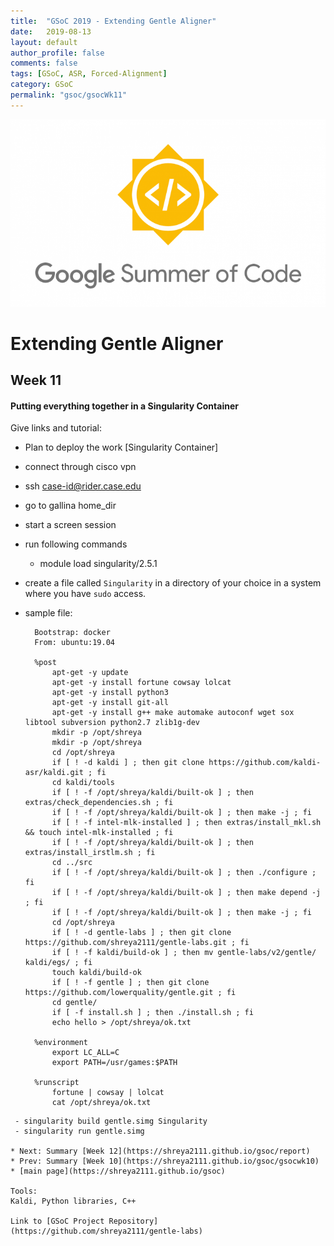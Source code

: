 ```yaml
---
title:  "GSoC 2019 - Extending Gentle Aligner"
date:   2019-08-13
layout: default
author_profile: false
comments: false
tags: [GSoC, ASR, Forced-Alignment]
category: GSoC
permalink: "gsoc/gsocWk11"
---
```


![GSoC](/icons/GSoC.png)

<h1> Extending Gentle Aligner </h1>
<h2> Week 11 </h2>
<h4> Putting everything together in a Singularity Container </h4>

Give links and tutorial:

* Plan to deploy the work [Singularity Container]

 - connect through cisco vpn
 - ssh case-id@rider.case.edu
 - go to gallina home_dir
 - start a screen session
 - run following commands

    - module load singularity/2.5.1
- create a file called `Singularity` in a directory of your choice in a system where you have `sudo` access.
- sample file:

  ```
    Bootstrap: docker
    From: ubuntu:19.04

    %post
        apt-get -y update
        apt-get -y install fortune cowsay lolcat
        apt-get -y install python3
        apt-get -y install git-all
        apt-get -y install g++ make automake autoconf wget sox libtool subversion python2.7 zlib1g-dev
        mkdir -p /opt/shreya
        mkdir -p /opt/shreya
        cd /opt/shreya
        if [ ! -d kaldi ] ; then git clone https://github.com/kaldi-asr/kaldi.git ; fi
        cd kaldi/tools
        if [ ! -f /opt/shreya/kaldi/built-ok ] ; then extras/check_dependencies.sh ; fi
        if [ ! -f /opt/shreya/kaldi/built-ok ] ; then make -j ; fi
        if [ ! -f intel-mlk-installed ] ; then extras/install_mkl.sh && touch intel-mlk-installed ; fi
        if [ ! -f /opt/shreya/kaldi/built-ok ] ; then extras/install_irstlm.sh ; fi
        cd ../src
        if [ ! -f /opt/shreya/kaldi/built-ok ] ; then ./configure ; fi
        if [ ! -f /opt/shreya/kaldi/built-ok ] ; then make depend -j ; fi
        if [ ! -f /opt/shreya/kaldi/built-ok ] ; then make -j ; fi
        cd /opt/shreya
        if [ ! -d gentle-labs ] ; then git clone https://github.com/shreya2111/gentle-labs.git ; fi
        if [ ! -f kaldi/build-ok ] ; then mv gentle-labs/v2/gentle/ kaldi/egs/ ; fi
        touch kaldi/build-ok
        if [ ! -f gentle ] ; then git clone https://github.com/lowerquality/gentle.git ; fi
        cd gentle/
        if [ -f install.sh ] ; then ./install.sh ; fi
        echo hello > /opt/shreya/ok.txt

    %environment
        export LC_ALL=C
        export PATH=/usr/games:$PATH

    %runscript
        fortune | cowsay | lolcat
        cat /opt/shreya/ok.txt

```
 - singularity build gentle.simg Singularity
 - singularity run gentle.simg

* Next: Summary [Week 12](https://shreya2111.github.io/gsoc/report)
* Prev: Summary [Week 10](https://shreya2111.github.io/gsoc/gsocwk10)
* [main page](https://shreya2111.github.io/gsoc)

Tools:
Kaldi, Python libraries, C++

Link to [GSoC Project Repository](https://github.com/shreya2111/gentle-labs)
